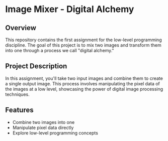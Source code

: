 # Image Mixer - Digital Alchemy

## Overview

This repository contains the first assignment for the low-level programming discipline. The goal of this project is to mix two images and transform them into one through a process we call "digital alchemy."

## Project Description

In this assignment, you'll take two input images and combine them to create a single output image. This process involves manipulating the pixel data of the images at a low level, showcasing the power of digital image processing techniques.

## Features

- Combine two images into one
- Manipulate pixel data directly
- Explore low-level programming concepts
